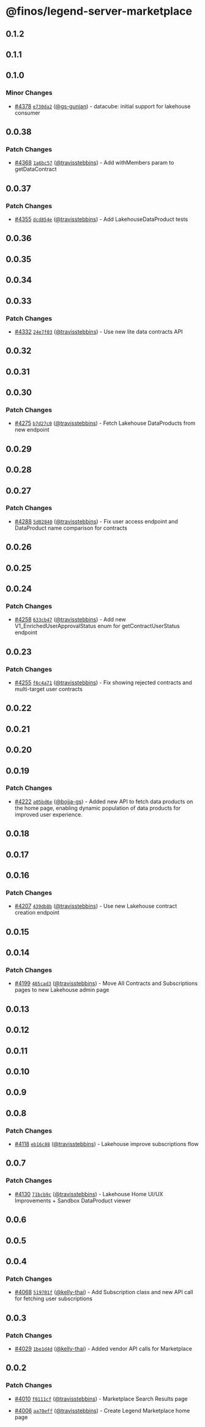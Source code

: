 # @finos/legend-server-marketplace

## 0.1.2

## 0.1.1

## 0.1.0

### Minor Changes

- [#4378](https://github.com/finos/legend-studio/pull/4378) [`e730da2`](https://github.com/finos/legend-studio/commit/e730da2909e9bdc9129322f16515ec4413d0fa1a) ([@gs-gunjan](https://github.com/gs-gunjan)) - datacube: initial support for lakehouse consumer

## 0.0.38

### Patch Changes

- [#4368](https://github.com/finos/legend-studio/pull/4368) [`1a6bc57`](https://github.com/finos/legend-studio/commit/1a6bc578a6cbf84f60b7260f57ae1a3604807e3e) ([@travisstebbins](https://github.com/travisstebbins)) - Add withMembers param to getDataContract

## 0.0.37

### Patch Changes

- [#4355](https://github.com/finos/legend-studio/pull/4355) [`dcd854e`](https://github.com/finos/legend-studio/commit/dcd854eacf1cede503623b3ff53e506afb22fb59) ([@travisstebbins](https://github.com/travisstebbins)) - Add LakehouseDataProduct tests

## 0.0.36

## 0.0.35

## 0.0.34

## 0.0.33

### Patch Changes

- [#4332](https://github.com/finos/legend-studio/pull/4332) [`24e7f03`](https://github.com/finos/legend-studio/commit/24e7f03e4536c28b8293ef71e43808d96179fe1d) ([@travisstebbins](https://github.com/travisstebbins)) - Use new lite data contracts API

## 0.0.32

## 0.0.31

## 0.0.30

### Patch Changes

- [#4275](https://github.com/finos/legend-studio/pull/4275) [`b7d27c0`](https://github.com/finos/legend-studio/commit/b7d27c0f2bdf022953ce9d9c9f514a4734c7eada) ([@travisstebbins](https://github.com/travisstebbins)) - Fetch Lakehouse DataProducts from new endpoint

## 0.0.29

## 0.0.28

## 0.0.27

### Patch Changes

- [#4288](https://github.com/finos/legend-studio/pull/4288) [`5d02840`](https://github.com/finos/legend-studio/commit/5d02840b3862f4bd3983cd259605c10c87a8b2d4) ([@travisstebbins](https://github.com/travisstebbins)) - Fix user access endpoint and DataProduct name comparison for contracts

## 0.0.26

## 0.0.25

## 0.0.24

### Patch Changes

- [#4258](https://github.com/finos/legend-studio/pull/4258) [`633cb47`](https://github.com/finos/legend-studio/commit/633cb47bcc6f7d879b87d3855e7be7f3dd8b6f5a) ([@travisstebbins](https://github.com/travisstebbins)) - Add new V1_EnrichedUserApprovalStatus enum for getContractUserStatus endpoint

## 0.0.23

### Patch Changes

- [#4255](https://github.com/finos/legend-studio/pull/4255) [`f6c4a71`](https://github.com/finos/legend-studio/commit/f6c4a71a55ed60904efbda7a1e0eef50537604f3) ([@travisstebbins](https://github.com/travisstebbins)) - Fix showing rejected contracts and multi-target user contracts

## 0.0.22

## 0.0.21

## 0.0.20

## 0.0.19

### Patch Changes

- [#4222](https://github.com/finos/legend-studio/pull/4222) [`a05bd6e`](https://github.com/finos/legend-studio/commit/a05bd6e32590a254bb6d6a196a8433bd9e0e2800) ([@bojja-gs](https://github.com/bojja-gs)) - Added new API to fetch data products on the home page, enabling dynamic population of data products for improved user experience.

## 0.0.18

## 0.0.17

## 0.0.16

### Patch Changes

- [#4207](https://github.com/finos/legend-studio/pull/4207) [`439db8b`](https://github.com/finos/legend-studio/commit/439db8bb99e63c6c83f8a2738c776cfb1255ad6e) ([@travisstebbins](https://github.com/travisstebbins)) - Use new Lakehouse contract creation endpoint

## 0.0.15

## 0.0.14

### Patch Changes

- [#4199](https://github.com/finos/legend-studio/pull/4199) [`485cad3`](https://github.com/finos/legend-studio/commit/485cad3c674ce7ce625a10bc0617c87f82e34743) ([@travisstebbins](https://github.com/travisstebbins)) - Move All Contracts and Subscriptions pages to new Lakehouse admin page

## 0.0.13

## 0.0.12

## 0.0.11

## 0.0.10

## 0.0.9

## 0.0.8

### Patch Changes

- [#4118](https://github.com/finos/legend-studio/pull/4118) [`eb16c88`](https://github.com/finos/legend-studio/commit/eb16c885808b782ffb397fc7c95a15e6cf1499b2) ([@travisstebbins](https://github.com/travisstebbins)) - Lakehouse improve subscriptions flow

## 0.0.7

### Patch Changes

- [#4130](https://github.com/finos/legend-studio/pull/4130) [`71bcb9c`](https://github.com/finos/legend-studio/commit/71bcb9cafbcdfe8cc19c5647c66bce7369d393c0) ([@travisstebbins](https://github.com/travisstebbins)) - Lakehouse Home UI/UX Improvements + Sandbox DataProduct viewer

## 0.0.6

## 0.0.5

## 0.0.4

### Patch Changes

- [#4068](https://github.com/finos/legend-studio/pull/4068) [`519701f`](https://github.com/finos/legend-studio/commit/519701f97e7eb1d241553f4de86a4884a68d30c8) ([@kelly-thai](https://github.com/kelly-thai)) - Add Subscription class and new API call for fetching user subscriptions

## 0.0.3

### Patch Changes

- [#4029](https://github.com/finos/legend-studio/pull/4029) [`1be1d4d`](https://github.com/finos/legend-studio/commit/1be1d4db04caa8bc1ae6576c83c229e97b65ec35) ([@kelly-thai](https://github.com/kelly-thai)) - Added vendor API calls for Marketplace

## 0.0.2

### Patch Changes

- [#4010](https://github.com/finos/legend-studio/pull/4010) [`f0111cf`](https://github.com/finos/legend-studio/commit/f0111cf28045129a7bc27e06d3c0b285b0d8ffb0) ([@travisstebbins](https://github.com/travisstebbins)) - Marketplace Search Results page

- [#4006](https://github.com/finos/legend-studio/pull/4006) [`aa70eff`](https://github.com/finos/legend-studio/commit/aa70eff09347e043ca3af66767e4ad94d6f09a90) ([@travisstebbins](https://github.com/travisstebbins)) - Create Legend Marketplace home page
